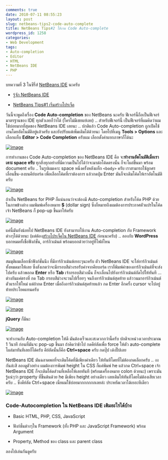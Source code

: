 ```yaml
---
comments: true
date: 2010-07-11 08:55:23
layout: post
slug: netbeans-tips2-code-auto-complete
title: NetBeans Tips#2 ใช้งาน Code Auto-complete
wordpress_id: 1258
categories:
- Web Development
tags:
- Auto-completion
- Editor
- HTML
- NetBeans IDE
- PHP
---
```


บทความที่ 3 ในซีรี่ส์ [NetBeans IDE](http://armno.in.th/content/netbeans-ide) นะครับ




  * [รู้จัก NetBeans IDE](http://armno.in.th/20100710/%e0%b9%81%e0%b8%99%e0%b8%b0%e0%b8%99%e0%b8%b3-netbeans-ide-%e0%b8%aa%e0%b8%b3%e0%b8%ab%e0%b8%a3%e0%b8%b1%e0%b8%9a%e0%b9%80%e0%b8%82%e0%b8%b5%e0%b8%a2%e0%b8%99%e0%b9%82%e0%b8%84%e0%b9%89%e0%b8%94-php)


  * [NetBeans Tips#1 เริ่มสร้างโปรเจ็ค](http://armno.in.th/20100710/netbeans-tips1-%e0%b9%80%e0%b8%a3%e0%b8%b4%e0%b9%88%e0%b8%a1%e0%b8%aa%e0%b8%a3%e0%b9%89%e0%b8%b2%e0%b8%87%e0%b9%82%e0%b8%9b%e0%b8%a3%e0%b9%80%e0%b8%88%e0%b9%87%e0%b8%84)


วันนี้จะพูดถึงเรื่อง **Code Auto-completion** ของ NetBeans นะครับ ฟีเจอร์นี้ถือเป็นฟีเจอร์มาตรฐานของ IDE ทุกตัวเลยก็ว่าได้ (ใครไม่มีเชยแย่เลย) .. สำหรับฟีเจอร์นี้ เป็นฟีเจอร์ที่ผมคิดว่าผมใช้บ่อยมากที่สุดของ NetBeans IDE เลยนะ .. ปกติแล้ว Code Auto-completion ถูกเปิดใช้งานโดยอัตโนมัติอยู่แล้วครับ และยังปรับแต่เพิ่มเติมได้ด้วยนะ โดยไปที่เมนู **Tools > Options** และเลือกแท็บ **Editor > Code Completion** ครับผม เลือกตั้งค่าแยกภาษาก็ได้นะ

[![image](http://files.armno.in.th/uploads/2010/07/image_thumb5.png)](http://files.armno.in.th/uploads/2010/07/image5.png)



การทำงานของ Code Auto-completion ของ NetBeans IDE คือ จะ**ทำงานอัตโนมัติเมื่อเราเคาะ space ครับ** ทุกสิ่งทุกอย่างที่มีความเป็นไปได้ว่าจะมาต่อโค้ดตรงนั้น ก็จะโผล่ขึ้นมา พร้อม document ครับ .. ในรูปผมเคาะ space หนึ่งครั้งหลังแท็ก `<body>` ครับ เราสามารถใช้ลูกศรเลื่อนขึ้น-ลงบนคีย์บอร์ด เพื่อเลือกโค้ดที่เราต้องการ แล้วกดปุ่ม Enter มันก็จะเติมโค้ดให้เราอัตโนมัติครับ

[![image](http://files.armno.in.th/uploads/2010/07/image_thumb6.png)](http://files.armno.in.th/uploads/2010/07/image6.png)

ถ้าเป็น NetBeans for PHP ก็แน่นอนว่าจะต้องมี Auto-completion สำหรับโค้ด PHP ด้วย ในภาพข้างล่าง ผมพิมพ์เครื่องหมาย **$** (dollar sign) ซึ่งก็หมายถึงผมต้องการประกาศตัวแปรในโค้ด เจ้า NetBeans ก็ pop-up ขึ้นมาให้ครับ

[![image](http://files.armno.in.th/uploads/2010/07/image_thumb7.png)](http://files.armno.in.th/uploads/2010/07/image7.png)

แค่นี้มันยังน้อยไป NetBeans IDE ยังสามารถใช้งาน Auto-completion กับ Framework ต่างๆได้ด้วยนะ (แต่ต้อง[สร้างโปรเจ็คใน NetBeans IDE](http://armno.in.th/20100710/netbeans-tips1-%e0%b9%80%e0%b8%a3%e0%b8%b4%e0%b9%88%e0%b8%a1%e0%b8%aa%e0%b8%a3%e0%b9%89%e0%b8%b2%e0%b8%87%e0%b9%82%e0%b8%9b%e0%b8%a3%e0%b9%80%e0%b8%88%e0%b9%87%e0%b8%84) ก่อนนะครับ) .. ลองกับ **WordPress** บอกหมดทั้งชื่อฟังก์ชั่น, อาร์กิวเม้นต์ พร้อมบอกด้วยว่าอยู่ที่ไฟล์ไหน

[![image](http://files.armno.in.th/uploads/2010/07/image_thumb8.png)](http://files.armno.in.th/uploads/2010/07/image8.png)

สมมุติผมเลือกซักฟังก์ชั่นนึง ที่มีอาร์กิวเม้นต์เยอะๆนะครับ ตัว NetBeans IDE จะใส่อาร์กิวเม้นต์ทั้งหมดมาให้เลย ซึ่งสังเกตว่าจะมีกรอบสีม่วงรอรับค่าจากคียบอร์ด เราก็พิมพ์ค่าของอาร์กิวเม้นต์ที่จะส่งไปครับ แล้วพอกด **Enter** หรือ **Tab** เจ้ากรอบสีม่วงนั้น ก็จะเลื่อนไปยังอาร์กิวเม้นต์ถัดไปให้ทันที … ต่างกันแค่ตรงที่ กด Tab กรอบสีม่วงจะวนไปเรื่อยๆ จนถึงอาร์กิวเม้นต์สุดท้าย แล้ววนมาอาร์กิวเม้นต์ตัวแรกให้ใหม่ แต่ถ้ากด Enter เมื่อถึงอาร์กิวเม้นต์สุดท้ายแล้ว กด Enter อีกครั้ง cursor จะไปอยู่ท้ายประโยคแทนครับ

[![image](http://files.armno.in.th/uploads/2010/07/image_thumb9.png)](http://files.armno.in.th/uploads/2010/07/image9.png)

[![image](http://files.armno.in.th/uploads/2010/07/image_thumb10.png)](http://files.armno.in.th/uploads/2010/07/image10.png)

**jQuery** ก็มีนะ

[![image](http://files.armno.in.th/uploads/2010/07/image_thumb11.png)](http://files.armno.in.th/uploads/2010/07/image11.png)

จะทำงานกับ Auto-completion ให้ดี มันต้องเร็วและสะดวกกว่านี้ครับ ปกติจะหน่วงเวลาประมาณ 1 วินาที ก่อนที่มันจะ pop-up ขึ้นมา ถ้าคิดว่าช้าไป กดคีย์ลัดเพื่อ force ให้ตัว auto-complete โผล่มาทันทีเลยก็ได้ครับ คีย์ลัดนั้นก็คือ **Ctrl+space** ครับ กดปุ๊ป เด้งปั๊ปเลย

NetBeans IDE มันฉลาดพอที่จะเติมโค้ดที่มีเพียงค่าเดียว ให้ทันทีโดยที่ไม่ต้องกดเลือกครับ .. งงกันล่ะสิ ลองดูตัวอย่าง ผมต้องการพิมพ์ height ใน CSS ก็แค่พิมพ์ he แล้วกด Ctrl+space เจ้า NetBeans IDE ก็จะเติมโค้ดส่วนที่เหลือให้เลยทันที (พร้อมเครื่องหมาย colon ด้วยนะ) เพราะมันรู้แน่ๆว่า property ที่ขึ้นต้นด้วย he มีเพียง height อย่างเดียว เลยเติมให้ทันทีโดยไม่ต้องเสียเวลาครับ .. ซึ่งคีย์ลัด Ctrl+space เนี่ยผมใช้บ่อยมากกกกกกเลยล่ะ ประหยัดเวลาได้เยอะทีเดียว

[![image](http://files.armno.in.th/uploads/2010/07/image_thumb12.png)](http://files.armno.in.th/uploads/2010/07/image12.png)


### Code-Autocompletion ใน NetBeans IDE เติมอะไรได้บ้าง






  * Basic HTML, PHP, CSS, JavaScript


  * ฟังก์ชั่นต่างๆใน Framework (ทั้ง PHP และ JavaScript Framework) พร้อม Argument


  * Property, Method ของ class และ parent class


ลองไปเล่นกันดูครับ
